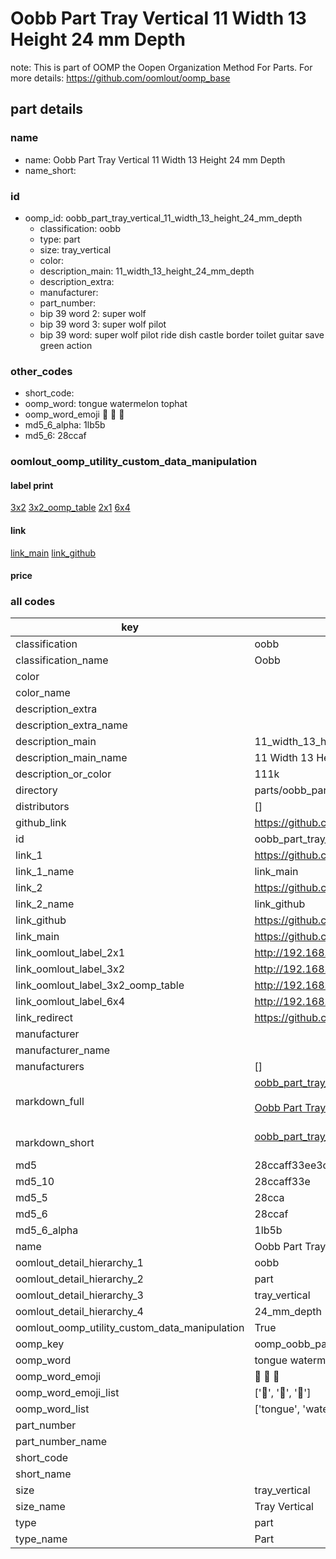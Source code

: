 # Oobb Part Tray Vertical 11 Width 13 Height 24 mm Depth  

note: This is part of OOMP the Oopen Organization Method For Parts. For more details: https://github.com/oomlout/oomp_base

##  part details
  







### name
* name: Oobb Part Tray Vertical 11 Width 13 Height 24 mm Depth
* name_short: 
### id
* oomp_id: oobb_part_tray_vertical_11_width_13_height_24_mm_depth
  * classification: oobb
  * type: part
  * size: tray_vertical
  * color: 
  * description_main: 11_width_13_height_24_mm_depth
  * description_extra: 
  * manufacturer: 
  * part_number: 
  * bip 39 word 2: super wolf
  * bip 39 word 3: super wolf pilot
  * bip 39 word: super wolf pilot ride dish castle border toilet guitar save green action

### other_codes
* short_code: 
* oomp_word: tongue watermelon tophat
* oomp_word_emoji :tongue: :watermelon: :tophat:
* md5_6_alpha: 1lb5b
* md5_6: 28ccaf






### oomlout_oomp_utility_custom_data_manipulation
#### label print
[3x2](http://192.168.1.245:1112/?label=oomp%201lb5b)
[3x2_oomp_table](http://192.168.1.108:1112/?label=oomp%201lb5b)
[2x1](http://192.168.1.242:1112/?label=oomp%201lb5b)
[6x4](http://192.168.1.55:1112/?label=oomp%201lb5b)    

#### link

[link_main](https://github.com/oomlout/oomlout_oomp_version_1_messy/tree/main/parts/oobb_part_tray_vertical_11_width_13_height_24_mm_depth) [link_github](https://github.com/oomlout/oomlout_oomp_version_1_messy/tree/main/parts/oobb_part_tray_vertical_11_width_13_height_24_mm_depth)                             

#### price







### all codes 
| key | value |  
| --- | --- |  
| classification | oobb |  
| classification_name | Oobb |  
| color |  |  
| color_name |  |  
| description_extra |  |  
| description_extra_name |  |  
| description_main | 11_width_13_height_24_mm_depth |  
| description_main_name | 11 Width 13 Height 24 mm Depth |  
| description_or_color | 111k |  
| directory | parts/oobb_part_tray_vertical_11_width_13_height_24_mm_depth |  
| distributors | [] |  
| github_link | https://github.com/oomlout/oomlout_oomp_part_src/tree/main/parts/oobb_part_tray_vertical_11_width_13_height_24_mm_depth |  
| id | oobb_part_tray_vertical_11_width_13_height_24_mm_depth |  
| link_1 | https://github.com/oomlout/oomlout_oomp_version_1_messy/tree/main/parts/oobb_part_tray_vertical_11_width_13_height_24_mm_depth |  
| link_1_name | link_main |  
| link_2 | https://github.com/oomlout/oomlout_oomp_version_1_messy/tree/main/parts/oobb_part_tray_vertical_11_width_13_height_24_mm_depth |  
| link_2_name | link_github |  
| link_github | https://github.com/oomlout/oomlout_oomp_version_1_messy/tree/main/parts/oobb_part_tray_vertical_11_width_13_height_24_mm_depth |  
| link_main | https://github.com/oomlout/oomlout_oomp_version_1_messy/tree/main/parts/oobb_part_tray_vertical_11_width_13_height_24_mm_depth |  
| link_oomlout_label_2x1 | http://192.168.1.242:1112/?label=oomp%201lb5b |  
| link_oomlout_label_3x2 | http://192.168.1.245:1112/?label=oomp%201lb5b |  
| link_oomlout_label_3x2_oomp_table | http://192.168.1.108:1112/?label=oomp%201lb5b |  
| link_oomlout_label_6x4 | http://192.168.1.55:1112/?label=oomp%201lb5b |  
| link_redirect | https://github.com/oomlout/oomlout_oomp_version_1_messy/tree/main/parts/oobb_part_tray_vertical_11_width_13_height_24_mm_depth |  
| manufacturer |  |  
| manufacturer_name |  |  
| manufacturers | [] |  
| markdown_full | [oobb_part_tray_vertical_11_width_13_height_24_mm_depth](none)<br>[](none)<br>[Oobb Part Tray Vertical 11 Width 13 Height 24 Mm Depth](none)<br><br> |  
| markdown_short | [oobb_part_tray_vertical_11_width_13_height_24_mm_depth](none)<br><br> |  
| md5 | 28ccaff33ee3c3388e1f9b9749ff36cd |  
| md5_10 | 28ccaff33e |  
| md5_5 | 28cca |  
| md5_6 | 28ccaf |  
| md5_6_alpha | 1lb5b |  
| name | Oobb Part Tray Vertical 11 Width 13 Height 24 mm Depth |  
| oomlout_detail_hierarchy_1 | oobb |  
| oomlout_detail_hierarchy_2 | part |  
| oomlout_detail_hierarchy_3 | tray_vertical |  
| oomlout_detail_hierarchy_4 | 24_mm_depth |  
| oomlout_oomp_utility_custom_data_manipulation | True |  
| oomp_key | oomp_oobb_part_tray_vertical_11_width_13_height_24_mm_depth |  
| oomp_word | tongue watermelon tophat |  
| oomp_word_emoji | :tongue: :watermelon: :tophat: |  
| oomp_word_emoji_list | [':tongue:', ':watermelon:', ':tophat:'] |  
| oomp_word_list | ['tongue', 'watermelon', 'tophat'] |  
| part_number |  |  
| part_number_name |  |  
| short_code |  |  
| short_name |  |  
| size | tray_vertical |  
| size_name | Tray Vertical |  
| type | part |  
| type_name | Part |  
